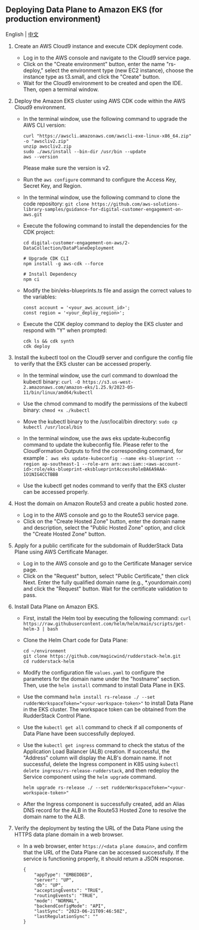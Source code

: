 
## Deploying Data Plane to Amazon EKS (for production environment)

English | [中文](README_CN.md)

1. Create an AWS Cloud9 instance and execute CDK deployment code.

    - Log in to the AWS console and navigate to the Cloud9 service page.
    - Click on the "Create environment" button, enter the name "rs-deploy," select the environment type (new EC2 instance), choose the instance type as t3.small, and click the "Create" button.
    - Wait for the Cloud9 environment to be created and open the IDE. Then, open a terminal window.

2. Deploy the Amazon EKS cluster using AWS CDK code within the AWS Cloud9 environment.

    - In the terminal window, use the following command to upgrade the AWS CLI version:
        ```
        curl "https://awscli.amazonaws.com/awscli-exe-linux-x86_64.zip" -o "awscliv2.zip"
        unzip awscliv2.zip
        sudo ./aws/install --bin-dir /usr/bin --update
        aws --version
        ```
        Please make sure the version is v2.
    
    - Run the `aws configure` command to configure the Access Key, Secret Key, and Region. 

    - In the terminal window, use the following command to clone the code repository: `git clone https://github.com/aws-solutions-library-samples/guidance-for-digital-customer-engagement-on-aws.git`
    - Execute the following command to install the dependencies for the CDK project:
        ```
        cd digital-customer-engagement-on-aws/2-DataCollection/DataPlaneDeployment
        
        # Upgrade CDK CLI
        npm install -g aws-cdk --force

        # Install Dependency
        npm ci
        ``` 
    - Modify the bin/eks-blueprints.ts file and assign the correct values to the variables:
        ```
        const account = '<your_aws_account_id>';
        const region = '<your_deploy_region>';
        ```
    - Execute the CDK deploy command to deploy the EKS cluster and respond with "Y" when prompted:
        ```
        cdk ls && cdk synth
        cdk deploy
        ```
3. Install the kubectl tool on the Cloud9 server and configure the config file to verify that the EKS cluster can be accessed properly.

    - In the terminal window, use the curl command to download the kubectl binary: `curl -O https://s3.us-west-2.amazonaws.com/amazon-eks/1.25.9/2023-05-11/bin/linux/amd64/kubectl`

    - Use the chmod command to modify the permissions of the kubectl binary: `chmod +x ./kubectl`

    - Move the kubectl binary to the /usr/local/bin directory: `sudo cp kubectl /usr/local/bin`

    - In the terminal window, use the aws eks update-kubeconfig command to update the kubeconfig file. Please refer to the CloudFormation Outputs to find the corresponding command, for example：
    `aws eks update-kubeconfig --name eks-blueprint --region ap-southeast-1 --role-arn arn:aws:iam::<aws-account-id>:role/eks-blueprint-eksblueprintAccessRoleBA6A9AAA-1O1NIG4CCTBBB`

    - Use the kubectl get nodes command to verify that the EKS cluster can be accessed properly.

4. Host the domain on Amazon Route53 and create a public hosted zone.

    - Log in to the AWS console and go to the Route53 service page.
    - Click on the "Create Hosted Zone" button, enter the domain name and description, select the "Public Hosted Zone" option, and click the "Create Hosted Zone" button.

5. Apply for a public certificate for the subdomain of RudderStack Data Plane using AWS Certificate Manager.

    - Log in to the AWS console and go to the Certificate Manager service page.
    - Click on the "Request" button, select "Public Certificate," then click Next. Enter the fully qualified domain name (e.g., *.yourdomain.com) and click the "Request" button. Wait for the certificate validation to pass.

6. Install Data Plane on Amazon EKS.

    - First, install the Helm tool by executing the following command: `curl https://raw.githubusercontent.com/helm/helm/main/scripts/get-helm-3 | bash`
    - Clone the Helm Chart code for Data Plane:
        ```
        cd ~/environment
        git clone https://github.com/magicwind/rudderstack-helm.git
        cd rudderstack-helm
        ```
    - Modify the configuration file `values.yaml` to configure the parameters for the domain name under the "hostname" section. Then, use the `helm install` command to install Data Plane in EKS.

    - Use the command `helm install rs-release ./ --set rudderWorkspaceToken="<your-workspace-token>"` to install Data Plane in the EKS cluster. The workspace token can be obtained from the RudderStack Control Plane.

    - Use the `kubectl get all` command to check if all components of Data Plane have been successfully deployed.

    - Use the `kubectl get ingress` command to check the status of the Application Load Balancer (ALB) creation. If successful, the "Address" column will display the ALB's domain name. If not successful, delete the Ingress component in K8S using `kubectl delete ingress/rs-release-rudderstack`, and then redeploy the Service component using the `helm upgrade` command.
        ```
        helm upgrade rs-release ./ --set rudderWorkspaceToken="<your-workspace-token>"
        ```

    - After the Ingress component is successfully created, add an Alias DNS record for the ALB in the Route53 Hosted Zone to resolve the domain name to the ALB.

7. Verify the deployment by testing the URL of the Data Plane using the HTTPS data plane domain in a web browser.

    - In a web browser, enter `https://<data plane domain>`, and confirm that the URL of the Data Plane can be accessed successfully. If the service is functioning properly, it should return a JSON response.  
        ```
        {
            "appType": "EMBEDDED",
            "server": "UP",
            "db": "UP",
            "acceptingEvents": "TRUE",
            "routingEvents": "TRUE",
            "mode": "NORMAL",
            "backendConfigMode": "API",
            "lastSync": "2023-06-21T09:46:50Z",
            "lastRegulationSync": ""
        }
        ```